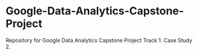 # Google-Data-Analytics-Capstone-Project
Repository for Google Data Analytics Capstone Project Track 1. Case Study 2.
